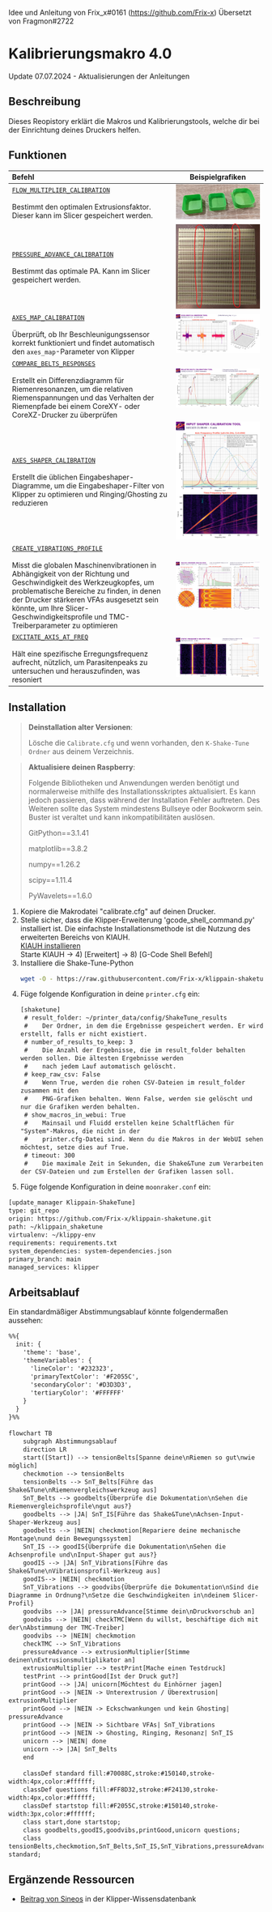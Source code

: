 Idee und Anleitung von Frix_x#0161 (https://github.com/Frix-x) 
Übersetzt von Fragmon#2722

# Kalibrierungsmakro 4.0

Update 07.07.2024 - Aktualisierungen der Anleitungen

## Beschreibung

Dieses Reopistory erklärt die Makros und Kalibrierungstools, welche dir bei der Einrichtung deines Druckers helfen.

## Funktionen

| Befehl | Beispielgrafiken |
|:------|:-------:|
|[`FLOW_MULTIPLIER_CALIBRATION`](./makros/Flow.md)<br /><br /> Bestimmt den optimalen Extrusionsfaktor. Dieser kann im Slicer gespeichert werden. | [<img src="./images/flow_calibration.png">](./functions/axes_map_calibration.md) |
|[`PRESSURE_ADVANCE_CALIBRATION`](./fmakros/PA.md)<br /><br />Bestimmt das optimale PA. Kann im Slicer gespeichert werden. | [<img src="./images/pa_calibration.png">](./functions/axes_map_calibration.md) |
|[`AXES_MAP_CALIBRATION`](./functions/axes_map_calibration.md)<br /><br />Überprüft, ob Ihr Beschleunigungssensor korrekt funktioniert und findet automatisch den `axes_map`-Parameter von Klipper | [<img src="./images/axesmap_example.png">](./functions/axes_map_calibration.md) |
|[`COMPARE_BELTS_RESPONSES`](./functions/compare_belts_responses.md)<br /><br />Erstellt ein Differenzdiagramm für Riemenresonanzen, um die relativen Riemenspannungen und das Verhalten der Riemenpfade bei einem CoreXY- oder CoreXZ-Drucker zu überprüfen | [<img src="./images/belts_example.png">](./macros/compare_belts_responses.md) |
|[`AXES_SHAPER_CALIBRATION`](./mfunctions/axes_shaper_calibrations.md)<br /><br />Erstellt die üblichen Eingabeshaper-Diagramme, um die Eingabeshaper-Filter von Klipper zu optimieren und Ringing/Ghosting zu reduzieren | [<img src="./images/axis_example.png">](./macros/axes_shaper_calibrations.md) |
|[`CREATE_VIBRATIONS_PROFILE`](./functions/create_vibrations_profile.md)<br /><br />Misst die globalen Maschinenvibrationen in Abhängigkeit von der Richtung und Geschwindigkeit des Werkzeugkopfes, um problematische Bereiche zu finden, in denen der Drucker stärkeren VFAs ausgesetzt sein könnte, um Ihre Slicer-Geschwindigkeitsprofile und TMC-Treiberparameter zu optimieren | [<img src="./images/vibrations_example.png">](./functions/create_vibrations_profile.md) |
|[`EXCITATE_AXIS_AT_FREQ`](./functions/excitate_axis_at_freq.md)<br /><br />Hält eine spezifische Erregungsfrequenz aufrecht, nützlich, um Parasitenpeaks zu untersuchen und herauszufinden, was resoniert | [<img src="./images/excitate_at_freq_example.png">](./macros/excitate_axis_at_freq.md) |

## Installation

  > **Deinstallation alter Versionen**:
  >
  > Lösche die `Calibrate.cfg` und wenn vorhanden, den `K-Shake-Tune Ordner` aus deinem Verzeichnis.


  > **Aktualisiere deinen Raspberry**:
  >
  > Folgende Bibliotheken und Anwendungen werden benötigt und normalerweise mithilfe des Installationsskriptes aktualisiert. Es kann jedoch passieren, dass während der Installation Fehler auftreten. Des Weiteren sollte das System mindestens Bullseye oder Bookworm sein. Buster ist veraltet und kann inkompatibilitäten auslösen.
  >
> GitPython==3.1.41
  >
> matplotlib==3.8.2
  >
> numpy==1.26.2
  >
> scipy==1.11.4
  >
> PyWavelets==1.6.0


  1. Kopiere die Makrodatei "calibrate.cfg" auf deinen Drucker.
  2. Stelle sicher, dass die Klipper-Erweiterung 'gcode_shell_command.py' installiert ist.
  Die einfachste Installationsmethode ist die Nutzung des erweiterten Bereichs von KIAUH.\
  [KIAUH installieren](https://www.obico.io/blog/install-klipper-with-kiauh/#install-kiauh-on-your-raspberry-pi)\
  Starte KIAUH -> 4) [Erweitert] -> 8) [G-Code Shell Befehl]
  3. Installiere die Shake-Tune-Python
     ```bash
     wget -O - https://raw.githubusercontent.com/Frix-x/klippain-shaketune/main/install.sh | bash
     ```
  5. Füge folgende Konfiguration in deine  `printer.cfg` ein:
     ```
     [shaketune]
      # result_folder: ~/printer_data/config/ShakeTune_results
      #    Der Ordner, in dem die Ergebnisse gespeichert werden. Er wird erstellt, falls er nicht existiert.
      # number_of_results_to_keep: 3
      #    Die Anzahl der Ergebnisse, die im result_folder behalten werden sollen. Die ältesten Ergebnisse werden
      #    nach jedem Lauf automatisch gelöscht.
      # keep_raw_csv: False
      #    Wenn True, werden die rohen CSV-Dateien im result_folder zusammen mit den
      #    PNG-Grafiken behalten. Wenn False, werden sie gelöscht und nur die Grafiken werden behalten.
      # show_macros_in_webui: True
      #    Mainsail und Fluidd erstellen keine Schaltflächen für "System"-Makros, die nicht in der
      #    printer.cfg-Datei sind. Wenn du die Makros in der WebUI sehen möchtest, setze dies auf True.
      # timeout: 300
      #    Die maximale Zeit in Sekunden, die Shake&Tune zum Verarbeiten der CSV-Dateien und zum Erstellen der Grafiken lassen soll.
     ```
  6. Füge folgende Konfiguration in deine `moonraker.conf` ein:
     
    [update_manager Klippain-ShakeTune]
    type: git_repo
    origin: https://github.com/Frix-x/klippain-shaketune.git
    path: ~/klippain_shaketune
    virtualenv: ~/klippy-env
    requirements: requirements.txt
    system_dependencies: system-dependencies.json
    primary_branch: main
    managed_services: klipper

## Arbeitsablauf

Ein standardmäßiger Abstimmungsablauf könnte folgendermaßen aussehen:

```mermaid
%%{
  init: {
    'theme': 'base',
    'themeVariables': {
      'lineColor': '#232323',
      'primaryTextColor': '#F2055C',
      'secondaryColor': '#D3D3D3',
      'tertiaryColor': '#FFFFFF'
    }
  }
}%%

flowchart TB
    subgraph Abstimmungsablauf
    direction LR
    start([Start]) --> tensionBelts[Spanne deine\nRiemen so gut\nwie möglich]
    checkmotion --> tensionBelts
    tensionBelts --> SnT_Belts[Führe das Shake&Tune\nRiemenvergleichswerkzeug aus]
    SnT_Belts --> goodbelts{Überprüfe die Dokumentation\nSehen die Riemenvergleichsprofile\ngut aus?}
    goodbelts --> |JA| SnT_IS[Führe das Shake&Tune\nAchsen-Input-Shaper-Werkzeug aus]
    goodbelts --> |NEIN| checkmotion[Repariere deine mechanische Montage\nund dein Bewegungssystem]
    SnT_IS --> goodIS{Überprüfe die Dokumentation\nSehen die Achsenprofile und\nInput-Shaper gut aus?}
    goodIS --> |JA| SnT_Vibrations[Führe das Shake&Tune\nVibrationsprofil-Werkzeug aus]
    goodIS--> |NEIN| checkmotion
    SnT_Vibrations --> goodvibs{Überprüfe die Dokumentation\nSind die Diagramme in Ordnung?\nSetze die Geschwindigkeiten in\ndeinem Slicer-Profil}
    goodvibs --> |JA| pressureAdvance[Stimme dein\nDruckvorschub an]
    goodvibs --> |NEIN| checkTMC[Wenn du willst, beschäftige dich mit der\nAbstimmung der TMC-Treiber]
    goodvibs --> |NEIN| checkmotion
    checkTMC --> SnT_Vibrations
    pressureAdvance --> extrusionMultiplier[Stimme deinen\nExtrusionsmultiplikator an]
    extrusionMultiplier --> testPrint[Mache einen Testdruck]
    testPrint --> printGood[Ist der Druck gut?]
    printGood --> |JA| unicorn[Möchtest du Einhörner jagen]
    printGood --> |NEIN -> Unterextrusion / Überextrusion| extrusionMultiplier
    printGood --> |NEIN -> Eckschwankungen und kein Ghosting| pressureAdvance
    printGood --> |NEIN -> Sichtbare VFAs| SnT_Vibrations
    printGood --> |NEIN -> Ghosting, Ringing, Resonanz| SnT_IS
    unicorn --> |NEIN| done
    unicorn --> |JA| SnT_Belts
    end

    classDef standard fill:#70088C,stroke:#150140,stroke-width:4px,color:#ffffff;
    classDef questions fill:#FF8D32,stroke:#F24130,stroke-width:4px,color:#ffffff;
    classDef startstop fill:#F2055C,stroke:#150140,stroke-width:3px,color:#ffffff;
    class start,done startstop;
    class goodbelts,goodIS,goodvibs,printGood,unicorn questions;
    class tensionBelts,checkmotion,SnT_Belts,SnT_IS,SnT_Vibrations,pressureAdvance,extrusionMultiplier,testPrint,checkTMC standard;
```

## Ergänzende Ressourcen

  - [Beitrag von Sineos](https://klipper.discourse.group/t/interpreting-the-input-shaper-graphs/9879) in der Klipper-Wissensdatenbank
